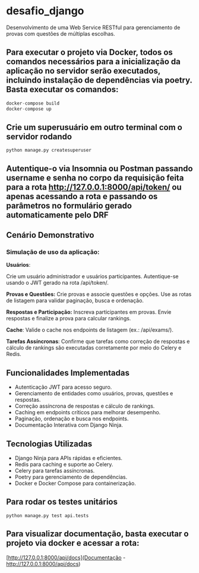 # desafio_django
Desenvolvimento de uma Web Service RESTful para gerenciamento de provas com questões de múltiplas escolhas. 

## Para executar o projeto via Docker, todos os comandos necessários para a inicialização da aplicação no servidor serão executados, incluindo instalação de dependências via poetry. Basta executar os comandos:
```python
docker-compose build
docker-compose up
```

## Crie um superusuário em outro terminal com o servidor rodando
`python manage.py createsuperuser`

## Autentique-o via Insomnia ou Postman passando username e senha no corpo da requisição feita para a rota http://127.0.0.1:8000/api/token/ ou apenas acessando a rota e passando os parâmetros no formulário gerado automaticamente pelo DRF

## Cenário Demonstrativo
### Simulação de uso da aplicação:
**Usuários**:

Crie um usuário administrador e usuários participantes.
Autentique-se usando o JWT gerado na rota /api/token/.

**Provas e Questões:**
Crie provas e associe questões e opções.
Use as rotas de listagem para validar paginação, busca e ordenação.

**Respostas e Participação:**
Inscreva participantes em provas.
Envie respostas e finalize a prova para calcular rankings.


**Cache**:
Valide o cache nos endpoints de listagem (ex.: /api/exams/).

**Tarefas Assíncronas**:
Confirme que tarefas como correção de respostas e cálculo de rankings são executadas corretamente por meio do Celery e Redis.


## Funcionalidades Implementadas
 - Autenticação JWT para acesso seguro.
 - Gerenciamento de entidades como usuários, provas, questões e respostas.
 - Correção assíncrona de respostas e cálculo de rankings.
 - Caching em endpoints críticos para melhorar desempenho.
 - Paginação, ordenação e busca nos endpoints.
 - Documentação Interativa com Django Ninja.

## Tecnologias Utilizadas
 - Django Ninja para APIs rápidas e eficientes.
 - Redis para caching e suporte ao Celery.
 - Celery para tarefas assíncronas.
 - Poetry para gerenciamento de dependências.
 - Docker e Docker Compose para containerização.

## Para rodar os testes unitários
`python manage.py test api.tests`

## Para visualizar documentação, basta executar o projeto via docker e acessar a rota:
[http://127.0.0.1:8000/api/docs](Documentação - http://127.0.0.1:8000/api/docs)
